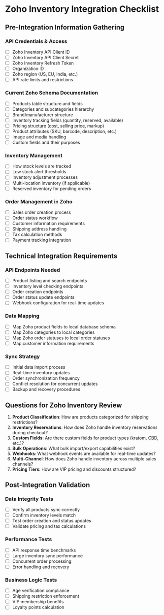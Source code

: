 
# Zoho Inventory Integration Checklist

## Pre-Integration Information Gathering

### API Credentials & Access
- [ ] Zoho Inventory API Client ID
- [ ] Zoho Inventory API Client Secret
- [ ] Zoho Inventory Refresh Token
- [ ] Organization ID
- [ ] Zoho region (US, EU, India, etc.)
- [ ] API rate limits and restrictions

### Current Zoho Schema Documentation
- [ ] Products table structure and fields
- [ ] Categories and subcategories hierarchy
- [ ] Brand/manufacturer structure
- [ ] Inventory tracking fields (quantity, reserved, available)
- [ ] Pricing structure (cost, selling price, markup)
- [ ] Product attributes (SKU, barcode, description, etc.)
- [ ] Image and media handling
- [ ] Custom fields and their purposes

### Inventory Management
- [ ] How stock levels are tracked
- [ ] Low stock alert thresholds
- [ ] Inventory adjustment processes
- [ ] Multi-location inventory (if applicable)
- [ ] Reserved inventory for pending orders

### Order Management in Zoho
- [ ] Sales order creation process
- [ ] Order status workflow
- [ ] Customer information requirements
- [ ] Shipping address handling
- [ ] Tax calculation methods
- [ ] Payment tracking integration

## Technical Integration Requirements

### API Endpoints Needed
- [ ] Product listing and search endpoints
- [ ] Inventory level checking endpoints
- [ ] Order creation endpoints
- [ ] Order status update endpoints
- [ ] Webhook configuration for real-time updates

### Data Mapping
- [ ] Map Zoho product fields to local database schema
- [ ] Map Zoho categories to local categories
- [ ] Map Zoho order statuses to local order statuses
- [ ] Map customer information requirements

### Sync Strategy
- [ ] Initial data import process
- [ ] Real-time inventory updates
- [ ] Order synchronization frequency
- [ ] Conflict resolution for concurrent updates
- [ ] Backup and recovery procedures

## Questions for Zoho Inventory Review

1. **Product Classification**: How are products categorized for shipping restrictions?
2. **Inventory Reservations**: How does Zoho handle inventory reservations during checkout?
3. **Custom Fields**: Are there custom fields for product types (kratom, CBD, etc.)?
4. **Bulk Operations**: What bulk import/export capabilities exist?
5. **Webhooks**: What webhook events are available for real-time updates?
6. **Multi-Channel**: How does Zoho handle inventory across multiple sales channels?
7. **Pricing Tiers**: How are VIP pricing and discounts structured?

## Post-Integration Validation

### Data Integrity Tests
- [ ] Verify all products sync correctly
- [ ] Confirm inventory levels match
- [ ] Test order creation and status updates
- [ ] Validate pricing and tax calculations

### Performance Tests
- [ ] API response time benchmarks
- [ ] Large inventory sync performance
- [ ] Concurrent order processing
- [ ] Error handling and recovery

### Business Logic Tests
- [ ] Age verification compliance
- [ ] Shipping restriction enforcement
- [ ] VIP membership benefits
- [ ] Loyalty points calculation
